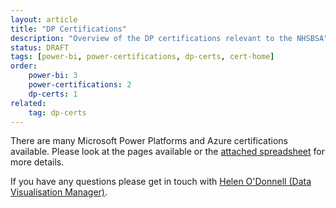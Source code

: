 ```yaml
---
layout: article
title: "DP Certifications"
description: "Overview of the DP certifications relevant to the NHSBSA"
status: DRAFT
tags: [power-bi, power-certifications, dp-certs, cert-home]
order: 
    power-bi: 3
    power-certifications: 2
    dp-certs: 1
related:
    tag: dp-certs
---
```

There are many Microsoft Power Platforms and Azure certifications available. Please look at the pages available or the [attached spreadsheet][link] for more details.  
  
If you have any questions please get in touch with [Helen O'Donnell (Data Visualisation Manager)][email address].

[link]: https://nhsbsauk.sharepoint.com/:x:/s/DataWarehouse/EccsayGlP-JDqSFfWK5BpXIBp3Ghr3wxMrjHUOtHmKQfCw?e=l1fvBH
[email address]: mailto:helen.odonnell@nhsbsa.nhs.uk